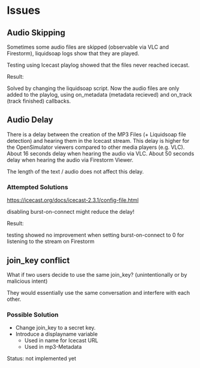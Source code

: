 # Issues

## Audio Skipping

Sometimes some audio files are skipped (observable via VLC and Firestorm), liquidsoap logs show that they are played.

Testing using Icecast playlog showed that the files never reached icecast.

Result:

Solved by changing the liquidsoap script. Now the audio files are only added to the playlog, using on_metadata (metadata recieved) and on_track (track finished) callbacks.


## Audio Delay

There is a delay between the creation of the MP3 Files (+ Liquidsoap file detection) and hearing them in the Icecast stream.
This delay is higher for the OpenSimulator viewers compared to other media players (e.g. VLC).
About 16 seconds delay when hearing the audio via VLC.
About 50 seconds delay when hearing the audio via Firestorm Viewer.

The length of the text / audio does not affect this delay.

### Attempted Solutions

https://icecast.org/docs/icecast-2.3.1/config-file.html

disabling burst-on-connect might reduce the delay!

Result:

testing showed no improvement when setting burst-on-connect to 0 for listening to the stream on Firestorm

## join_key conflict

What if two users decide to use the same join_key? (unintentionally or by malicious intent)

They would essentially use the same conversation and interfere with each other.

### Possible Solution

- Change join_key to a secret key.
- Introduce a displayname variable
  - Used in name for Icecast URL
  - Used in mp3-Metadata
  
Status:
not implemented yet

